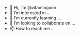 - 👋 Hi, I’m @vitamingoon
- 👀 I’m interested in ...
- 🌱 I’m currently learning ...
- 💞️ I’m looking to collaborate on ...
- 📫 How to reach me ...

<!---
vitamingoon/vitamingoon is a ✨ special ✨ repository because its `README.md` (this file) appears on your GitHub profile.
You can click the Preview link to take a look at your changes.
--->
